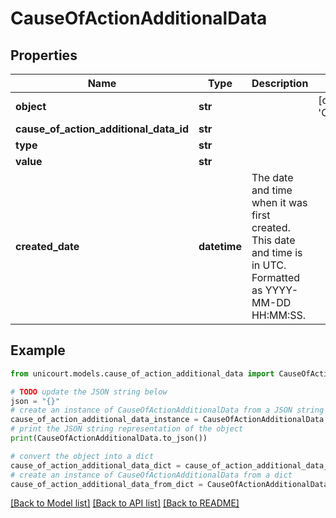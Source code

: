 # CauseOfActionAdditionalData


## Properties

Name | Type | Description | Notes
------------ | ------------- | ------------- | -------------
**object** | **str** |  | [default to 'CauseOfActionAdditionalData']
**cause_of_action_additional_data_id** | **str** |  | 
**type** | **str** |  | 
**value** | **str** |  | 
**created_date** | **datetime** | The date and time when it was first created. This date and time is in UTC. Formatted as YYYY-MM-DD HH:MM:SS. | 

## Example

```python
from unicourt.models.cause_of_action_additional_data import CauseOfActionAdditionalData

# TODO update the JSON string below
json = "{}"
# create an instance of CauseOfActionAdditionalData from a JSON string
cause_of_action_additional_data_instance = CauseOfActionAdditionalData.from_json(json)
# print the JSON string representation of the object
print(CauseOfActionAdditionalData.to_json())

# convert the object into a dict
cause_of_action_additional_data_dict = cause_of_action_additional_data_instance.to_dict()
# create an instance of CauseOfActionAdditionalData from a dict
cause_of_action_additional_data_from_dict = CauseOfActionAdditionalData.from_dict(cause_of_action_additional_data_dict)
```
[[Back to Model list]](../README.md#documentation-for-models) [[Back to API list]](../README.md#documentation-for-api-endpoints) [[Back to README]](../README.md)


